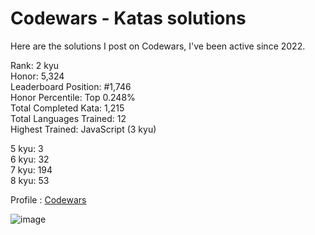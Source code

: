# Codewars - Katas solutions

Here are the solutions I post on Codewars, I've been active since 2022.

Rank: 2 kyu  
Honor: 5,324  
Leaderboard Position: #1,746  
Honor Percentile: Top 0.248%  
Total Completed Kata: 1,215  
Total Languages Trained: 12  
Highest Trained: JavaScript (3 kyu)

5 kyu: 3  
6 kyu: 32  
7 kyu: 194  
8 kyu: 53  

Profile : [Codewars](https://www.codewars.com/users/Sancti0n)

![image](https://www.codewars.com/users/Sancti0n/badges/large)